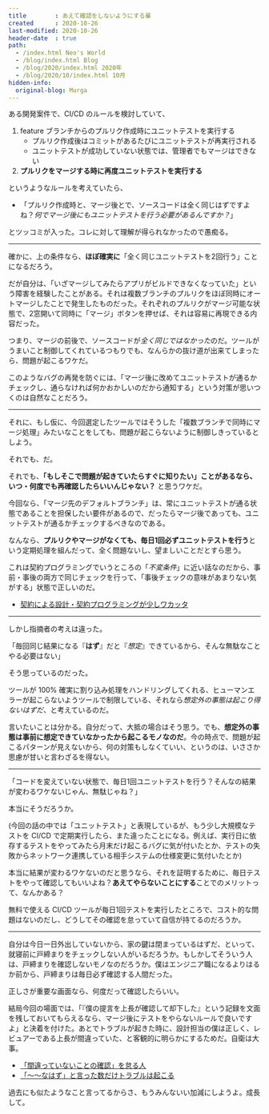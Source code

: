 ```yaml
---
title        : あえて確認をしないようにする輩
created      : 2020-10-26
last-modified: 2020-10-26
header-date  : true
path:
  - /index.html Neo's World
  - /blog/index.html Blog
  - /blog/2020/index.html 2020年
  - /blog/2020/10/index.html 10月
hidden-info:
  original-blog: Murga
---
```


ある開発案件で、CI/CD のルールを検討していて、

1. feature ブランチからのプルリク作成時にユニットテストを実行する
    - プルリク作成後はコミットがあるたびにユニットテストが再実行される
    - ユニットテストが成功していない状態では、管理者でもマージはできない
2. **プルリクをマージする時に再度ユニットテストを実行する**

というようなルールを考えていたら、

- 「プルリク作成時と、マージ後とで、ソースコードは全く同じはずですよね？*何でマージ後にもユニットテストを行う必要があるんですか？*」

とツッコミが入った。コレに対して理解が得られなかったので愚痴る。

-----

確かに、上の条件なら、**ほぼ確実に**「全く同じユニットテストを2回行う」ことになるだろう。

だが自分は、「いざマージしてみたらアプリがビルドできなくなっていた」という障害を経験したことがある。それは複数ブランチのプルリクをほぼ同時にオートマージしたことで発生したものだった。それぞれのプルリクがマージ可能な状態で、2窓開いて同時に「マージ」ボタンを押せば、それは容易に再現できる内容だった。

つまり、マージの前後で、ソースコードが*全く同じではなかった*のだ。ツールがうまいこと制御してくれているつもりでも、なんらかの抜け道が出来てしまったら、問題が起こるワケだ。

このようなバグの再発を防ぐには、「マージ後に改めてユニットテストが通るかチェックし、通らなければ何かおかしいのだから通知する」という対策が思いつくのは自然なことだろう。

-----

それに、もし仮に、今回選定したツールではそうした「複数ブランチで同時にマージ処理」みたいなことをしても、問題が起こらないように制御しきっているとしよう。

それでも、だ。

それでも、**「もしそこで問題が起きていたらすぐに知りたい」ことがあるなら、いつ・何度でも再確認したらいいんじゃない？** と思うワケだ。

今回なら、「マージ先のデフォルトブランチ」は、常にユニットテストが通る状態であることを担保したい要件があるので、だったらマージ後であっても、ユニットテストが通るかチェックするべきなのである。

なんなら、**プルリクやマージがなくても、毎日1回必ずユニットテストを行う**という定期処理を組んだって、全く問題ないし、望ましいことだとすら思う。

これは契約プログラミングでいうところの「*不変条件*」に近い話なのだから、事前・事後の両方で同じチェックを行って、「事後チェックの意味があまりない気がする」状態で正しいのだ。

- [契約による設計・契約プログラミングが少しワカッタ](/blog/2019/10/05-01.html)

-----

しかし指摘者の考えは違った。

「毎回同じ結果になる『**はず**』だと『*想定*』できているから、そんな無駄なことやる必要はない」

そう思っているのだった。

ツールが 100% 確実に割り込み処理をハンドリングしてくれる、ヒューマンエラーが起こらないようツールで制限している、それなら*想定外の事態は起こり得ないはずだ*、と考えているのだ。

言いたいことは分かる。自分だって、大抵の場合はそう思う。でも、**想定外の事態は事前に想定できていなかったから起こるモノなのだ**。今の時点で、問題が起こるパターンが見えないから、何の対策もしなくていい、というのは、いささか思慮が甘いと言わざるを得ない。

-----

「コードを変えていない状態で、毎日1回ユニットテストを行う？そんなの結果が変わるワケないじゃん、無駄じゃね？」

本当にそうだろうか。

(今回の話の中では「ユニットテスト」と表現しているが、もう少し大規模なテストを CI/CD で定期実行したら、また違ったことになる。例えば、実行日に依存するテストをやってみたら月末だけ起こるバグに気が付いたとか、テストの失敗からネットワーク連携している相手システムの仕様変更に気付いたとか)

本当に結果が変わるワケないのだと思うなら、それを証明するために、毎日テストをやって確認してもいいよね？**あえてやらないことにする**ことでのメリットって、なんかある？

無料で使える CI/CD ツールが毎日1回テストを実行したところで、コスト的な問題はないのだし、どうしてその確認を怠っていて自信が持てるのだろうか。

-----

自分は今日一日外出していないから、家の鍵は閉まっているはずだ、といって、就寝前に戸締まりをチェックしない人がいるだろうか。もしかしてそういう人は、戸締まりを確認しないモノなのだろうか。僕はエンジニア職になるよりはるか前から、戸締まりは毎日必ず確認する人間だった。

正しさが重要な画面なら、何度だって確認したらいい。

結局今回の場面では、「『僕の提言を上長が確認して却下した』という記録を文面を残しておいてもらえるなら、マージ後にテストをやらないルールで良いですよ」と決着を付けた。あとでトラブルが起きた時に、設計担当の僕は正しく、レビュアーである上長が間違っていた、と客観的に明らかにするためだ。自衛は大事。

- [「間違っていないことの確認」を怠る人](/blog/2018/07/23-01.html)
- [「～～なはず」と言った数だけトラブルは起こる](/blog/2019/04/08-01.html)

過去にも似たようなこと言ってるからさ、もうみんないい加減にしようよ。成長して。
